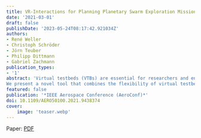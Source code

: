 ```yaml
---
title: VR-Interactions for Planning Planetary Swarm Exploration Missions in VaMEx-VTB
date: '2021-03-01'
draft: false
publishDate: '2023-05-24T08:17:42.921034Z'
authors:
- René Weller
- Christoph Schröder
- Jörn Teuber
- Philipp Dittmann
- Gabriel Zachmann
publication_types:
- '1'
abstract: 'Virtual testbeds (VTBs) are essential for researchers and engineers during the planning, decision making, and testing phases of space missions because they are much faster and cost-effective than physical models or tests. Moreover, they allow to simulate the target conditions that are not available on earth for real-world tests, and it is possible to change or adjust mission parameters or target conditions on-the-fly. However, such highly specialized and flexible tools are often only available as desktop tools with limited visual feedback and a lack of usability. On the other hand, VR is predestinated for easy, natural interac-tion even in complex decision making and training scenarios, while simultaneously offering high fidelity visual feedback and immersion.
We present a novel tool that combines the flexibility of virtual testbeds with an easy-to-use VR interface. To do so, we have extended a VTB for planetary exploration missions, the VaMEx-VTB (Valles Marineris Exploration-VTB), to support sophisticated virtual reality (VR) interactions. The VTB is based on the modern game engine "Unreal Engine 4", which qualifies it for state-of-the-art rendering. Additionally, our system supports a wide variety of different hardware devices, including head- mounted displays (HMDs) and large projection powerwalls with different tracking and input methods. Our VR-VTB enables the users to investigate simulated sensor output and other mission parameters like lines-of-sight or ground formations for a swarm of different spacecraft, including autonomous ground vehicles, flying drones, a humanoid robot, and supporting orbiters. Moreover, the users can directly interact with the virtual environment to distract the swarm units or change environment parameters, like adding boulders or invoking sand storms. Until now, we have used our system for three different scenarios: a swarm-based exploration of the Valles Marineris on planet Mars, a test scenario of the same swarm units on the Canary Islands, and the autonomous building of a moon base. An expert review shows the general usability of our VR-VTB.'
featured: false
publication: '*IEEE Aerospace Conference (AeroConf)*'
doi: 10.1109/AERO50100.2021.9438374
cover:
    image: 'teaser.webp'
---
```


Paper: [PDF](https://cgvr.cs.uni-bremen.de/papers/vamex-interaction/VR_Interactions_for_Planning_Planetary_Swarm_Exploration_Missions_in_VaMEx_VTB,%20Aeroconf%202021.pdf)